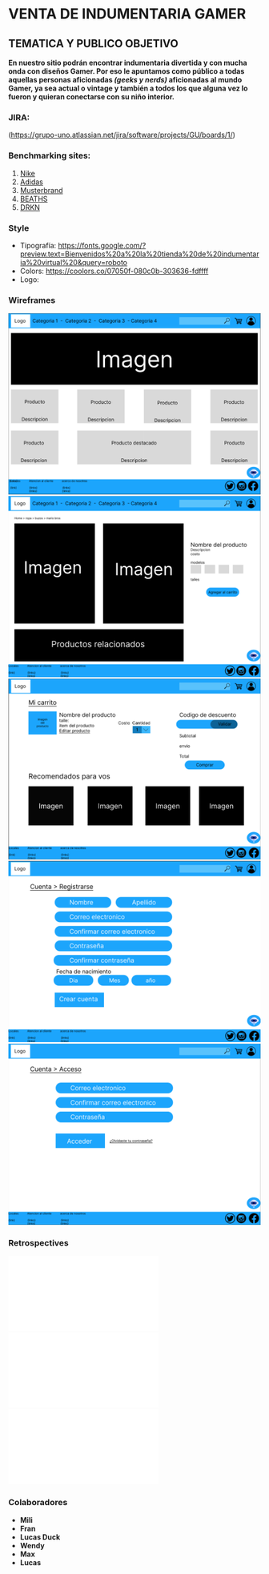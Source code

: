 # VENTA DE INDUMENTARIA GAMER

## TEMATICA Y PUBLICO OBJETIVO

**En nuestro sitio podrán encontrar indumentaria divertida y con mucha onda con diseños Gamer. Por eso le apuntamos como público a todas aquellas personas aficionadas _(geeks y nerds)_ aficionadas al mundo Gamer, ya sea actual o vintage y también a todos los que alguna vez lo fueron y quieran conectarse con su niño interior.**

### **JIRA:**
(https://grupo-uno.atlassian.net/jira/software/projects/GU/boards/1/)
### **Benchmarking sites:**

1. [Nike](https://www.nike.com/)
2. [Adidas](https://www.adidas.com/)
3. [Musterbrand](https://musterbrand.com/)
4. [BEATHS](https://www.beaths.com/)
5. [DRKN](https://drkn.com/)

### **Style**

* Tipografía: <https://fonts.google.com/?preview.text=Bienvenidos%20a%20la%20tienda%20de%20indumentaria%20virtual%20&query=roboto>
* Colors: <https://coolors.co/07050f-080c0b-303636-fdffff>
* Logo:

### **Wireframes**

![Home](./Documentacion/wireframes/home.png)
![Detalle del Producto](./Documentacion/wireframes/detalle_producto.png)
![Carrito](./Documentacion/wireframes/carrito.png)
![Form de Registro](./Documentacion/wireframes/registrarse.png)
![Login](./Documentacion/wireframes/login.png)

### **Retrospectives**

![Retro1](./Documentacion/retro1.md)
![Retro2](./Documentacion/retro2.md)
![Retro3](./Documentacion/retro3.md)

### Colaboradores

* **Mili**
* **Fran**
* **Lucas Duck**
* **Wendy**
* **Max**
* **Lucas**

